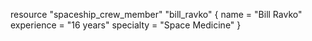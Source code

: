 resource "spaceship_crew_member" "bill_ravko" {
  name        = "Bill Ravko"
  experience  = "16 years"
  specialty   = "Space Medicine"
}